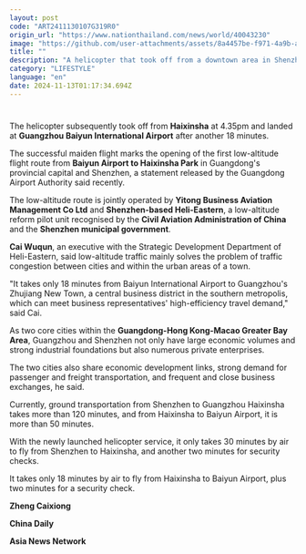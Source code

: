 ```yaml
---
layout: post
code: "ART2411130107G319R0"
origin_url: "https://www.nationthailand.com/news/world/40043230"
image: "https://github.com/user-attachments/assets/8a4457be-f971-4a9b-a43f-436fa90a5038"
title: ""
description: "A helicopter that took off from a downtown area in Shenzhen, Guangdong province, at about 12.10pm on Oct 31 landed successfully at a helipad in Guangzhou's Haixinsha Park after about 30 minutes of flying."
category: "LIFESTYLE"
language: "en"
date: 2024-11-13T01:17:34.694Z
---
```


# 









The helicopter subsequently took off from **Haixinsha** at 4.35pm and landed at **Guangzhou Baiyun International Airport** after another 18 minutes.

The successful maiden flight marks the opening of the first low-altitude flight route from **Baiyun Airport to Haixinsha Park** in Guangdong's provincial capital and Shenzhen, a statement released by the Guangdong Airport Authority said recently.

The low-altitude route is jointly operated by **Yitong Business Aviation Management Co Ltd** and **Shenzhen-based Heli-Eastern**, a low-altitude reform pilot unit recognised by the **Civil Aviation Administration of China** and the **Shenzhen municipal government**.

**Cai Wuqun**, an executive with the Strategic Development Department of Heli-Eastern, said low-altitude traffic mainly solves the problem of traffic congestion between cities and within the urban areas of a town.

"It takes only 18 minutes from Baiyun International Airport to Guangzhou's Zhujiang New Town, a central business district in the southern metropolis, which can meet business representatives' high-efficiency travel demand," said Cai.

As two core cities within the **Guangdong-Hong Kong-Macao Greater Bay Area**, Guangzhou and Shenzhen not only have large economic volumes and strong industrial foundations but also numerous private enterprises.

The two cities also share economic development links, strong demand for passenger and freight transportation, and frequent and close business exchanges, he said.

Currently, ground transportation from Shenzhen to Guangzhou Haixinsha takes more than 120 minutes, and from Haixinsha to Baiyun Airport, it is more than 50 minutes.

With the newly launched helicopter service, it only takes 30 minutes by air to fly from Shenzhen to Haixinsha, and another two minutes for security checks.

It takes only 18 minutes by air to fly from Haixinsha to Baiyun Airport, plus two minutes for a security check.

**Zheng Caixiong**

**China Daily**

**Asia News Network**